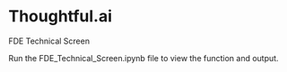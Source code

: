 # Thoughtful.ai
FDE Technical Screen


Run the FDE_Technical_Screen.ipynb file to view the function and output.
